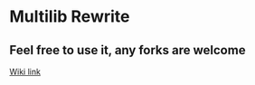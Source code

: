 # Multilib Rewrite
## Feel free to use it, any forks are welcome
[Wiki link](https://github.com/2115oskar2115/Multilib-Rewrite/wiki/Multilib-Wiki)
